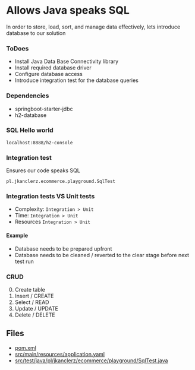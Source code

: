 # Allows Java speaks SQL

In order to store, load, sort, and manage data effectively, lets introduce database to our solution

### ToDoes
- Install Java Data Base Connectivity library
- Install required database driver
- Configure database access
- Introduce integration test for the database queries 

### Dependencies

* springboot-starter-jdbc
* h2-database

### SQL Hello world

`localhost:8888/h2-console`

### Integration test

Ensures our code speaks SQL 

`pl.jkanclerz.ecommerce.playground.SqlTest` 

### Integration tests VS Unit tests

* Complexity: `Integration > Unit`
* Time: `Integration > Unit`
* Resources `Integration > Unit`

#### Example

- Database needs to be prepared upfront
- Database needs to be cleaned / reverted to the clear stage before next test run

### CRUD

0. Create table
1. Insert / CREATE
2. Select / READ
3. Update / UPDATE
4. Delete / DELETE

## Files
* [pom.xml](../pom.xml)
* [src/main/resources/application.yaml](../src/main/resources/application.yaml)
* [src/test/java/pl/jkanclerz/ecommerce/playground/SqlTest.java](../src/test/java/pl/jkanclerz/ecommerce/playground/SqlTest.java)

